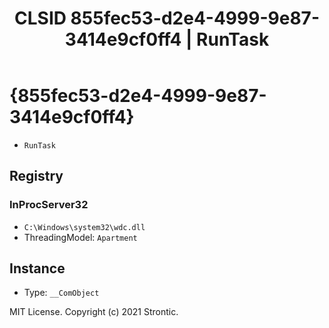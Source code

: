 ﻿---
title: "CLSID 855fec53-d2e4-4999-9e87-3414e9cf0ff4 | RunTask"
excerpt: What is COM-Object CLSID 855fec53-d2e4-4999-9e87-3414e9cf0ff4?
---

# {855fec53-d2e4-4999-9e87-3414e9cf0ff4}

* `RunTask`

## Registry


### InProcServer32

* `C:\Windows\system32\wdc.dll`
* ThreadingModel: `Apartment`

## Instance

* Type: `__ComObject`

MIT License. Copyright (c) 2021 Strontic.


